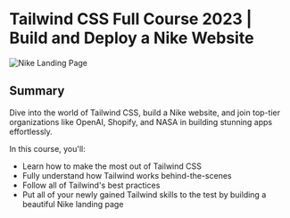# Tailwind CSS Full Course 2023 | Build and Deploy a Nike Website
![Nike Landing Page](https://i.ibb.co/xCgp4P9/Nike.png)

## Summary
Dive into the world of Tailwind CSS, build a Nike website, and join top-tier organizations like OpenAI, Shopify, and NASA in building stunning apps effortlessly.

In this course, you'll:
- Learn how to make the most out of Tailwind CSS
- Fully understand how Tailwind works behind-the-scenes
- Follow all of Tailwind's best practices
- Put all of your newly gained Tailwind skills to the test by building a beautiful Nike landing page
  
